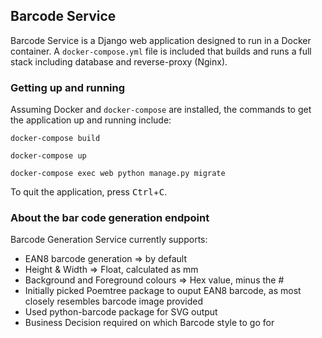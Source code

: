 ## Barcode Service

Barcode Service is a Django web application designed to run in a Docker container. A `docker-compose.yml` file is included that builds and runs a full stack including database and reverse-proxy (Nginx).

### Getting up and running

Assuming Docker and `docker-compose` are installed, the commands to get the application up and running include:

    docker-compose build

    docker-compose up

    docker-compose exec web python manage.py migrate

To quit the application, press <kbd>Ctrl</kbd>+<kbd>C</kbd>.
### About the bar code generation endpoint

Barcode Generation Service currently supports:
- EAN8 barcode generation => by default
- Height & Width => Float, calculated as  mm
- Background and Foreground colours => Hex value, minus the #
- Initially picked Poemtree package to ouput EAN8 barcode, as most closely resembles barcode image provided
- Used python-barcode package for SVG output
- Business Decision required on which Barcode style to go for
